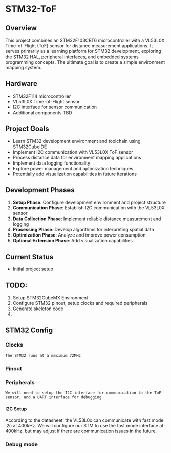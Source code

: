 # STM32-ToF

## Overview
This project combines an STM32F103CBT6 microcontroller with a VL53L0X Time-of-Flight (ToF) sensor for distance measurement applications. It serves primarily as a learning platform for STM32 development, exploring the STM32 HAL, peripheral interfaces, and embedded systems programming concepts. The ultimate goal is to create a simple environment mapping system.

## Hardware
- STM32F114 microcontroller
- VL53L0X Time-of-Flight sensor
- I2C interface for sensor communication
- Additional components TBD

## Project Goals
- Learn STM32 development environment and toolchain using STM32CubeIDE
- Implement I2C communication with VL53L0X ToF sensor
- Process distance data for environment mapping applications
- Implement data logging functionality
- Explore power management and optimization techniques
- Potentially add visualization capabilities in future iterations

## Development Phases
1. **Setup Phase**: Configure development environment and project structure
2. **Communication Phase**: Establish I2C communication with the VL53L0X sensor
3. **Data Collection Phase**: Implement reliable distance measurement and logging
4. **Processing Phase**: Develop algorithms for interpreting spatial data
5. **Optimization Phase**: Analyze and improve power consumption
6. **Optional Extension Phase**: Add visualization capabilities

## Current Status
- Initial project setup


## TODO: 

1. Setup STM32CubeMX Environment
2. Configure STM32 pinout, setup clocks and required peripherals
3. Generate skeleton code 
4.  


## STM32 Config 

   ### Clocks 
    The STM32 runs at a maximum 72MHz

   ### Pinout


   ### Peripherals
    We will need to setup the I2C interface for communication to the ToF sensor, and a UART interface for debugging   

#### I2C Setup 
According to the datasheet, the VL53L0x can communicate with fast mode i2c at 400kHz. 
We will configure our STM to use the fast mode interface at 400kHz, but may adjust if there are communication issues in the future. 


   ### Debug mode 

